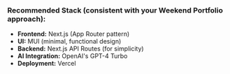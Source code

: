 ### Recommended Stack (consistent with your Weekend Portfolio approach):

- **Frontend:** Next.js (App Router pattern)
- **UI:** MUI (minimal, functional design)
- **Backend:** Next.js API Routes (for simplicity)
- **AI Integration:** OpenAI's GPT-4 Turbo
- **Deployment:** Vercel